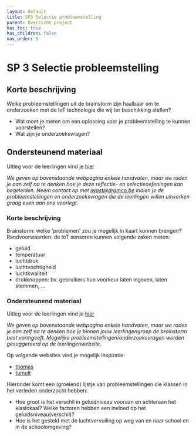 ```yaml
---
layout: default
title: SP3 Selectie probleemstelling
parent: Overzicht project
has_toc: true
has_children: false
nav_order: 5
---
```


# SP 3 Selectie probleemstelling

## Korte beschrijving
Welke probleemstellingen uit de brainstorm zijn haalbaar om te onderzoeken met de IoT technologie die wij ter beschikking stellen?
* Wat moet je meten om een oplossing voor je probleemstelling te kunnen voorstellen?
* Wat zijn je onderzoeksvragen?

## Ondersteunend materiaal

Uitleg voor de leerlingen vind je [hier](https://dramco-iwast.github.io/handleiding-voor-leerlingen/SP3/selectieProbleem.html)

_We geven op bovenstaande webpagina enkele handvaten, maar we raden je aan zelf na te denken hoe je deze reflectie- en selectieoefeningen kan begeleiden. Neem contact op met iwast@dramco.be indien je de probleemstellingen en onderzoeksvragen die de leerlingen willen uitwerken graag even aan ons voorlegt._

### Korte beschrijving
Brainstorm: welke 'problemen' zou je mogelijk in kaart kunnen brengen? 
Randvoorwaarden: de IoT sensoren kunnen volgende zaken meten:
* geluid
* temperatuur
* luchtdruk
* luchtvochtigheid
* luchtkwaliteit
* drukknoppen: bv. gebruikers hun voorkeur laten ingeven, laten stemmen, ...

### Ondersteunend materiaal

Uitleg voor de leerlingen vind je [hier](https://dramco-iwast.github.io/handleiding-voor-leerlingen/SP1/brainstorm.html)

_We geven op bovenstaande webpagina enkele handvaten, maar we raden je aan zelf na te denken hoe je binnen jouw leerlingengroep de brainstorm best vormgeeft. Mogelijke probleemstellingen/onderzoeksvragen worden gesuggereerd op de leerlingenwebsite._

Op volgende websites vind je mogelijk inspiratie:
* [thomas](https://www.kuleuven.be/thomas/page/werkvormen-brainstormen/)
* [tumult](https://www.tumult.nl/werkvormen-2-creatieve-ideeen-verzamelen-brainstormen/)

Hieronder komt een (groeiend) lijstje van probleemstellingen die klassen in het verleden onderzocht hebben:
* Hoe groot is het verschil in geluidniveau vooraan en achteraan het klaslokaal? Welke factoren hebben een invloed op het geluidsniveau(verschil)?
* Hoe is het gesteld met de luchtvervuiling op weg van en naar school en in de schoolomgeving?